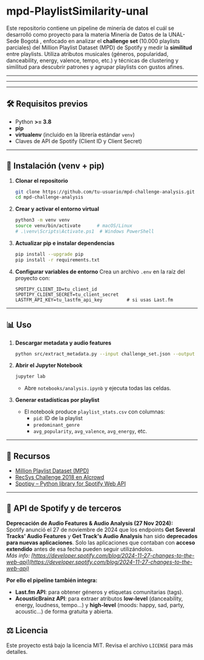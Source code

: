 # mpd-PlaylistSimilarity-unal

Este repositorio contiene un pipeline de minería de datos el cuál se desarrolló como proyecto para la materia Minería de Datos de la UNAL-Sede Bogotá , enfocado en analizar el **challenge set** (10.000 playlists parciales) del Million Playlist Dataset (MPD) de Spotify y medir la **similitud** entre playlists. Utiliza atributos musicales (géneros, popularidad, danceability, energy, valence, tempo, etc.) y técnicas de clustering y similitud para descubrir patrones y agrupar playlists con gustos afines.

---  

---



---

## 🛠️ Requisitos previos

- Python **>= 3.8**
- **pip**
- **virtualenv** (incluido en la librería estándar `venv`)
- Claves de API de Spotify (Client ID y Client Secret)

---

## 🚀 Instalación (venv + pip)

1. **Clonar el repositorio**
   ```bash
   git clone https://github.com/tu-usuario/mpd-challenge-analysis.git
   cd mpd-challenge-analysis
   ```

2. **Crear y activar el entorno virtual**
   ```bash
   python3 -m venv venv
   source venv/bin/activate      # macOS/Linux
   # .\venv\Scripts\Activate.ps1  # Windows PowerShell
   ```

3. **Actualizar pip e instalar dependencias**
   ```bash
   pip install --upgrade pip
   pip install -r requirements.txt
   ```

4. **Configurar variables de entorno**
   Crea un archivo `.env` en la raíz del proyecto con:
   ```env
   SPOTIPY_CLIENT_ID=tu_client_id
   SPOTIPY_CLIENT_SECRET=tu_client_secret
   LASTFM_API_KEY=tu_lastfm_api_key         # si usas Last.fm
   ```

---

## 📊 Uso

1. **Descargar metadata y audio features**
   ```bash
   python src/extract_metadata.py --input challenge_set.json --output tracks_metadata.csv
   ```

2. **Abrir el Jupyter Notebook**
   ```bash
   jupyter lab
   ```
   - Abre `notebooks/analysis.ipynb` y ejecuta todas las celdas.

3. **Generar estadísticas por playlist**
   - El notebook produce `playlist_stats.csv` con columnas:
     - `pid`: ID de la playlist
     - `predominant_genre`
     - `avg_popularity`, `avg_valence`, `avg_energy`, etc.

---

## 🔗 Recursos

- [Million Playlist Dataset (MPD) ](https://www.kaggle.com/datasets/himanshuwagh/spotify-million)
- [RecSys Challenge 2018 en AIcrowd](https://www.aicrowd.com/challenges/spotify-million-playlist-dataset-challenge)
- [Spotipy – Python library for Spotify Web API](https://spotipy.readthedocs.io/)

---
## 📌 API de Spotify y de terceros

**Deprecación de Audio Features & Audio Analysis (27 Nov 2024):**  
Spotify anunció el 27 de noviembre de 2024 que los endpoints **Get Several Tracks' Audio Features** y **Get Track's Audio Analysis** han sido **deprecados para nuevas aplicaciones**. Solo las aplicaciones que contaban con **acceso extendido** antes de esa fecha pueden seguir utilizándolos.  
*Más info: [https://developer.spotify.com/blog/2024-11-27-changes-to-the-web-api](https://developer.spotify.com/blog/2024-11-27-changes-to-the-web-api)*

**Por ello el pipeline también integra:**

- **Last.fm API**: para obtener géneros y etiquetas comunitarias (tags).
- **AcousticBrainz API**: para extraer atributos **low-level** (danceability, energy, loudness, tempo…) y **high-level** (moods: happy, sad, party, acoustic…) de forma gratuita y abierta.


## ⚖️ Licencia

Este proyecto está bajo la licencia MIT. Revisa el archivo `LICENSE` para más detalles.
